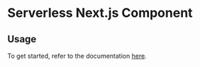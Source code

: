 # Serverless Next.js Component

## Usage

To get started, refer to the documentation [here](https://github.com/sleukhin/serverless-next.js#readme).
